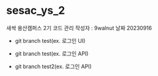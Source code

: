 # sesac_ys_2

새싹 용산캠퍼스 2기 코드 관리
작성자 : 9walnut
날짜 20230916

- git branch test(ex. 로그인 UI)
- git branch test(ex. 로그인 API)

- git branch test2(ex. 로그인 API)

